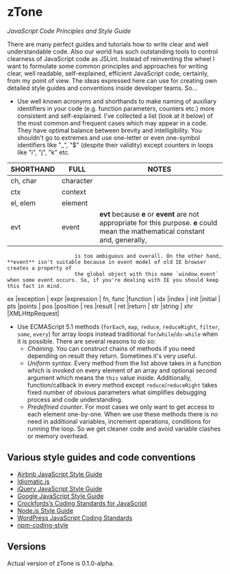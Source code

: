 # zTone

*JavaScript Code Principles and Style Guide*

There are many perfect guides and tutorials how to write clear and well understandable code. Also our world has such outstanding tools to control clearness of JavaScript code as JSLint. Instead of reinventing the wheel I want to formulate some common principles and approaches for writing clear, well readable, self-explained, efficient JavaScript code, certainly, from my point of view. The ideas expressed here can use for creating own detailed style guides and conventions inside developer teams. So...


- Use well known acronyms and shorthands to make naming of auxiliary identifiers in your code (e.g. function parameters, counters etc.) more consistent and self-explained. I've collected a list (look at it below) of the most common and frequent cases which may appear in a code. They have optimal balance between brevity and intelligibility. You shouldn't go to extremes and use one-letter or even one-symbol identifiers like "_", "$" (despite their validity) except counters in loops like "i", "j", "k" etc.

SHORTHAND |FULL          |NOTES
----------|--------------|-----
ch, char  |character     |
ctx       |context       |
el, elem  |element       |
evt       |event         |**evt** because **e** or **event** are not appropriate for this purpose. **e** could mean the mathematical constant and, generally,
                          is too ambiguous and overall. On the other hand, **event** isn't suitable because in event model of old IE browser creates a property of
                          the global object with this name `window.event` when some event occurs. So, if you're dealing with IE you should keep this fact in mind.
ex        |exception     |
expr      |expression    |
fn, func  |function      |
idx       |index         |
init      |initial       |
pts       |points        |
pos       |position      |
res       |result        |
ret       |return        |
str       |string        |
xhr       |XMLHttpRequest|


- Use ECMAScript 5.1 methods (`forEach`, `map`, `reduce`, `reduceRight`, `filter`, `some`, `every`) for array loops instead traditional `for`/`while`/`do-while` when it is possible. There are several reasons to do so:
	- *Chaining*. You can construct chains of methods if you need depending on result they return. Sometimes it's very useful.
	- *Uniform syntax*. Every method from the list above takes in a function which is invoked on every element of an array and optional second argument which means the `this` value inside. Additionally, function/callback in every method except `reduce`/`reduceRight` takes fixed number of obvious parameters what simplifies debugging process and code understanding.
	- *Predefined counter*. For most cases we only want to get access to each element one-by-one. When we use these methods there is no need in additional variables, increment operations, conditions for running the loop. So we get cleaner code and avoid variable clashes or memory overhead.


## Various style guides and code conventions

- [Airbnb JavaScript Style Guide](https://github.com/airbnb/javascript#airbnb-javascript-style-guide-)
- [Idiomatic.js](https://github.com/rwaldron/idiomatic.js#principles-of-writing-consistent-idiomatic-javascript)
- [jQuery JavaScript Style Guide](https://contribute.jquery.org/style-guide/js/)
- [Google JavaScript Style Guide](https://google.github.io/styleguide/javascriptguide.xml)
- [Crockfords’s Coding Standards for JavaScript](http://javascript.crockford.com/code.html)
- [Node.js Style Guide](https://github.com/felixge/node-style-guide#nodejs-style-guide)
- [WordPress JavaScript Coding Standards](https://make.wordpress.org/core/handbook/best-practices/coding-standards/javascript/)
- [npm-coding-style](https://docs.npmjs.com/misc/coding-style)


## Versions

Actual version of zTone is 0.1.0-alpha.